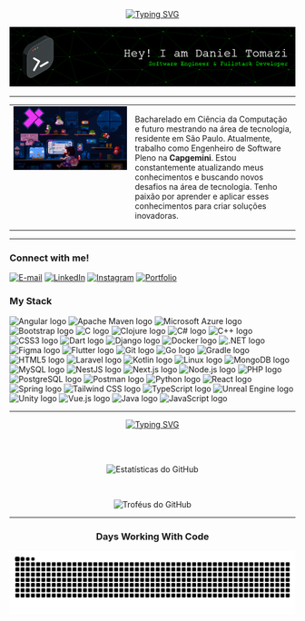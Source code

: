 <div align="center">
  <a href="https://git.io/typing-svg">
    <img 
      src="https://readme-typing-svg.demolab.com?font=Fira+Code&weight=500&size=22&pause=1000&color=00ff00&center=true&vCenter=true&width=524&lines=Welcome+to+my+profile!" 
      alt="Typing SVG" 
    />
  </a>
</div>

<p align="center">
  <img 
    src="./src/header-gif.png" 
    alt="GIF de cabeçalho" 
  />
</p>

---

<table>
  <tr>
    <td valign="top" width="200">
      <img 
        src="./src/mario.gif" 
        alt="GIF do Mario" 
        width="200"
      />
    </td>
    <td valign="top">
      <p>
        Bacharelado em Ciência da Computação e futuro mestrando na área de tecnologia, residente em São Paulo.  
        Atualmente, trabalho como Engenheiro de Software Pleno na <strong>Capgemini</strong>.  
        Estou constantemente atualizando meus conhecimentos e buscando novos desafios na área de tecnologia.  
        Tenho paixão por aprender e aplicar esses conhecimentos para criar soluções inovadoras.
      </p>
    </td>
  </tr>
</table>

---

### Connect with me!

[![E-mail](https://img.shields.io/badge/-Email-000?style=for-the-badge&logo=microsoft-outlook&logoColor=FFFFFF)](mailto:daniel_tomazi_oliveira@hotmail.com)
[![LinkedIn](https://img.shields.io/badge/LinkedIn-0077B5?style=for-the-badge&logo=linkedin&logoColor=white)](https://www.linkedin.com/in/daniel-tomazi/)
[![Instagram](https://img.shields.io/badge/-Instagram-%23E4405F?style=for-the-badge&logo=instagram&logoColor=white)](https://www.instagram.com/danieltomaziii/)
[![Portfolio](https://img.shields.io/badge/Portfolio-FF5722?style=for-the-badge&logo=todoist&logoColor=white)](https://devdanieltomazi.vercel.app/)

### My Stack

<div align="left">
  <img src="https://skillicons.dev/icons?i=angular" height="25" alt="Angular logo" />
  <img src="https://skillicons.dev/icons?i=maven" height="25" alt="Apache Maven logo" />
  <img src="https://skillicons.dev/icons?i=azure" height="25" alt="Microsoft Azure logo" />
  <img src="https://skillicons.dev/icons?i=bootstrap" height="25" alt="Bootstrap logo" />
  <img src="https://skillicons.dev/icons?i=c" height="25" alt="C logo" />
  <img src="https://skillicons.dev/icons?i=clojure" height="25" alt="Clojure logo" />
  <img src="https://skillicons.dev/icons?i=cs" height="25" alt="C# logo" />
  <img src="https://skillicons.dev/icons?i=cpp" height="25" alt="C++ logo" />
  <img src="https://skillicons.dev/icons?i=css" height="25" alt="CSS3 logo" />
  <img src="https://skillicons.dev/icons?i=dart" height="25" alt="Dart logo" />
  <img src="https://skillicons.dev/icons?i=django" height="25" alt="Django logo" />
  <img src="https://skillicons.dev/icons?i=docker" height="25" alt="Docker logo" />
  <img src="https://skillicons.dev/icons?i=dotnet" height="25" alt=".NET logo" />
  <img src="https://skillicons.dev/icons?i=figma" height="25" alt="Figma logo" />
  <img src="https://skillicons.dev/icons?i=flutter" height="25" alt="Flutter logo" />
  <img src="https://skillicons.dev/icons?i=git" height="25" alt="Git logo" />
  <img src="https://skillicons.dev/icons?i=go" height="25" alt="Go logo" />
  <img src="https://skillicons.dev/icons?i=gradle" height="25" alt="Gradle logo" />
  <img src="https://skillicons.dev/icons?i=html" height="25" alt="HTML5 logo" />
  <img src="https://skillicons.dev/icons?i=laravel" height="25" alt="Laravel logo" />
  <img src="https://skillicons.dev/icons?i=kotlin" height="25" alt="Kotlin logo" />
  <img src="https://skillicons.dev/icons?i=linux" height="25" alt="Linux logo" />
  <img src="https://skillicons.dev/icons?i=mongodb" height="25" alt="MongoDB logo" />
  <img src="https://skillicons.dev/icons?i=mysql" height="25" alt="MySQL logo" />
  <img src="https://skillicons.dev/icons?i=nestjs" height="25" alt="NestJS logo" />
  <img src="https://skillicons.dev/icons?i=nextjs" height="25" alt="Next.js logo" />
  <img src="https://skillicons.dev/icons?i=nodejs" height="25" alt="Node.js logo" />
  <img src="https://skillicons.dev/icons?i=php" height="25" alt="PHP logo" />
  <img src="https://skillicons.dev/icons?i=postgres" height="25" alt="PostgreSQL logo" />
  <img src="https://skillicons.dev/icons?i=postman" height="25" alt="Postman logo" />
  <img src="https://skillicons.dev/icons?i=py" height="25" alt="Python logo" />
  <img src="https://skillicons.dev/icons?i=react" height="25" alt="React logo" />
  <img src="https://skillicons.dev/icons?i=spring" height="25" alt="Spring logo" />
  <img src="https://skillicons.dev/icons?i=tailwind" height="25" alt="Tailwind CSS logo" />
  <img src="https://skillicons.dev/icons?i=ts" height="25" alt="TypeScript logo" />
  <img src="https://skillicons.dev/icons?i=unreal" height="25" alt="Unreal Engine logo" />
  <img src="https://skillicons.dev/icons?i=unity" height="25" alt="Unity logo" />
  <img src="https://skillicons.dev/icons?i=vue" height="25" alt="Vue.js logo" />
  <img src="https://skillicons.dev/icons?i=java" height="25" alt="Java logo" />
  <img src="https://skillicons.dev/icons?i=js" height="25" alt="JavaScript logo" />
</div>

---

<div align="center">
  <a href="https://git.io/typing-svg">
    <img 
      src="https://readme-typing-svg.demolab.com?font=Fira+Code&weight=500&size=22&pause=1000&color=00ff00&center=true&vCenter=true&width=524&lines=My+GitHub+Development+Stats" 
      alt="Typing SVG" 
    />
  </a>

  <br/><br/>

  <img 
    src="https://github-readme-stats-git-masterrstaa-rickstaa.vercel.app/api?username=DanielTomazi&hide_title=true&show_icons=true&include_all_commits=false&count_private=true&line_height=25&hide=issues&bg_color=000&title_color=00ff00&text_color=FFF&border_radius=3&border_color=FFF&icon_color=00ff00&theme=matrix" 
    alt="Estatísticas do GitHub" 
  />

  <br/>
 
  <img 
    src="https://github-profile-trophy.vercel.app/?username=DanielTomazi&theme=matrix" 
    alt="Troféus do GitHub" 
  />
</div>

---

<div align="center">
  <h3>Days Working With Code</h3>
  <picture>
    <source 
      media="(prefers-color-scheme: dark)" 
      srcset="https://raw.githubusercontent.com/DanielTomazi/DanielTomazi/output/github-contribution-grid-snake-dark.svg" 
    />
    <source 
      media="(prefers-color-scheme: light)" 
      srcset="https://raw.githubusercontent.com/DanielTomazi/DanielTomazi/output/github-contribution-grid-snake-dark.svg" 
    />
    <img 
      src="https://raw.githubusercontent.com/DanielTomazi/DanielTomazi/output/github-contribution-grid-snake.svg" 
      alt="Snake Animation" 
    />
  </picture>
</div>
